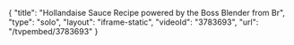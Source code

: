 {
    "title": "Hollandaise Sauce Recipe powered by the Boss Blender from Br",
    "type": "solo",
    "layout": "iframe-static",
    "videoId": "3783693",
    "url": "\/tvpembed\/3783693"
}